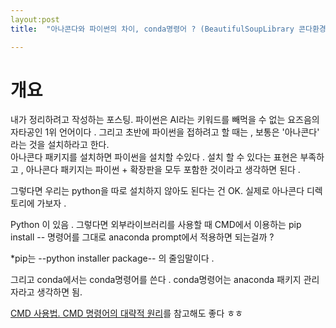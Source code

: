 ```yaml
---
layout:post
title:  "아나콘다와 파이썬의 차이, conda명령어 ? (BeautifulSoupLibrary 콘다환경에서 설치해보기)"

---
```

# 개요
내가 정리하려고 작성하는 포스팅. 
파이썬은 AI라는 키워드를 빼먹을 수 없는 요즈음의 자타공인 1위 언어이다 . 
그리고 초반에 파이썬을 접하려고 할 때는 , 보통은 '아나콘다' 라는 것을 설치하라고 한다.  
아나콘다 패키지를 설치하면 파이썬을 설치할 수있다 . 설치 할 수 있다는 표현은 부족하고 , 
아나콘다 패키지는 파이썬 + 확장판을 모두 포함한 것이라고 생각하면 된다 . 

그렇다면 우리는 python을 따로 설치하지 않아도 된다는 건 OK. 
실제로 아나콘다 디렉토리에 가보자 . 

Python 이 있음 . 
그렇다면 외부라이브러리를 사용할 때 CMD에서 이용하는 pip install -- 명령어를 그대로 
anaconda prompt에서 적용하면 되는걸까 ? 

*pip는 --python installer package-- 의 줄임말이다 . 

그리고 conda에서는 conda명령어를 쓴다 . 
conda명령어는 anaconda 패키지 관리자라고 생각하면 됨. 



 [CMD 사용법. CMD 명령어의 대략적 원리](https://gpdbs9409.github.io/third/)를 참고해도 좋다 ㅎㅎ

